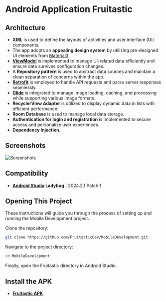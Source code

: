 # Android Application Fruitastic

## Architecture

- **XML** is used to define the layouts of activities and user interface (UI) components.  
- The app adopts an **appealing design system** by utilizing pre-designed UI elements from [Material3](https://m3.material.io/).  
- **[ViewModel](https://developer.android.com/topic/libraries/architecture/viewmodel)** is implemented to manage UI-related data efficiently and ensure data survives configuration changes.  
- A **Repository pattern** is used to abstract data sources and maintain a clean separation of concerns within the app.  
- **[Retrofit](https://square.github.io/retrofit/)** is employed to handle API requests and parse server responses seamlessly.  
- **[Glide](https://github.com/bumptech/glide)** is integrated to manage image loading, caching, and processing while supporting various image formats.  
- **RecyclerView Adapter** is utilized to display dynamic data in lists with efficient performance.  
- **Room Database** is used to manage local data storage.  
- **Authentication for login and registration** is implemented to secure access and personalize user experiences.  
- **Dependency Injection**.  

## Screenshots
![Screenshots](https://github.com/user-attachments/assets/0ee28ff7-1aa9-41ee-bb37-e449fec2a0ba)

## Compatibility
  - **[Android Studio](https://developer.android.com/studio?hl=id) Ladybug** | 2024.2.1 Patch 1


## Opening This Project

These instructions will guide you through the process of setting up and running the Mobile Development project.

Clone the repository:
```bash
git clone https://github.com/FruitasticDev/MobileDevelopment.git
```

Navigate to the project directory:
```bash
cd MobileDevelopment
```

Finally, open the Fruitastic directory in Android Studio.

## Install the APK

- **[Fruitastic APK](https://drive.google.com/file/d/1R6SwXpUkVcwEt3QZlI60d9ZufoC2Y90i/view?usp=drive_link)**

